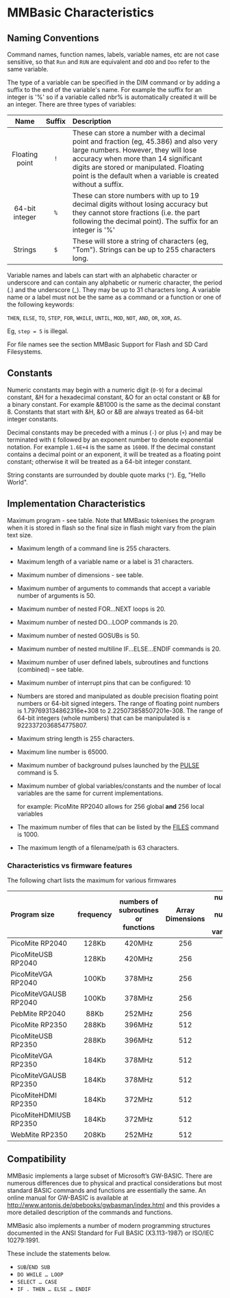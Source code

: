 # MMBasic Characteristics

## Naming Conventions

Command names, function names, labels, variable names, etc are not case sensitive, so that `Run` and `RUN` are equivalent and `dOO` and `Doo` refer to the same variable.

The type of a variable can be specified in the DIM command or by adding a suffix to the end of the variable's name. For example the suffix for an integer is '%' so if a variable called nbr% is automatically created it will be an integer. There are three types of variables:

Name | Suffix |  Description
:-: | :-: |  :-
Floating point | `!` | These can store a number with a decimal point and fraction (eg, 45.386) and also very large numbers. However, they will lose accuracy when more than 14 significant digits are stored or manipulated. Floating point is the default when a variable is created without a suffix.
64-bit integer | `%` | These can store numbers with up to 19 decimal digits without losing accuracy but they cannot store fractions (i.e. the part following the decimal point). The suffix for an integer is '%'
Strings | `$` | These will store a string of characters (eg, "Tom"). Strings can be up to 255 characters long.

Variable names and labels can start with an alphabetic character or underscore and can contain any alphabetic or numeric character, the period (.) and the underscore (_). They may be up to 31 characters long. A variable name or a label must not be the same as a command or a function or one of the following keywords:

`THEN`, `ELSE`, `TO`, `STEP`, `FOR`, `WHILE`, `UNTIL`, `MOD`, `NOT`, `AND`, `OR`, `XOR`, `AS`. 

Eg, `step = 5` is illegal.

For file names see the section MMBasic Support for Flash and SD Card Filesystems.

## Constants

Numeric constants may begin with a numeric digit (`0-9`) for a decimal constant, &H for a hexadecimal
constant, &O for an octal constant or &B for a binary constant. For example &B1000 is the same as the
decimal constant 8. Constants that start with &H, &O or &B are always treated as 64-bit integer constants.

Decimal constants may be preceded with a minus (`-`) or plus (`+`) and may be terminated with `E` followed by an exponent number to denote exponential notation. For example `1.6E+4` is the same as `16000`. If the decimal constant contains a decimal point or an exponent, it will be treated as a floating point constant; otherwise it will be treated as a 64-bit integer constant.

String constants are surrounded by double quote marks (`"`). Eg, "Hello World".

## Implementation Characteristics

Maximum program - see table. Note that MMBasic tokenises the program when it is stored in flash so the final size in flash might vary from the plain text size.

- Maximum length of a command line is 255 characters.
- Maximum length of a variable name or a label is 31 characters.

- Maximum number of dimensions - see table.
- Maximum number of arguments to commands that accept a variable number of arguments is 50.
- Maximum number of nested FOR…NEXT loops is 20.
- Maximum number of nested DO…LOOP commands is 20.
- Maximum number of nested GOSUBs is 50.
- Maximum number of nested multiline IF…ELSE…ENDIF commands is 20.
- Maximum number of user defined labels, subroutines and functions (combined) – see table.
- Maximum number of interrupt pins that can be configured: 10

- Numbers are stored and manipulated as double precision floating point numbers or 64-bit signed integers. The range of floating point numbers is 1.797693134862316e+308 to 2.225073858507201e-308.
The range of 64-bit integers (whole numbers) that can be manipulated is ± 9223372036854775807.

- Maximum string length is 255 characters.
- Maximum line number is 65000.
- Maximum number of background pulses launched by the [PULSE](command/pulse.md) command is 5.
- Maximum number of global variables/constants and the number of local variables are the same for current implementations.

  for example: PicoMite RP2040 allows for 256 global **and** 256 local variables
- The maximum number of files that can be listed by the [FILES](command/files.md) command is 1000.
- The maximum length of a filename/path is 63 characters.

### Characteristics vs firmware features

The following chart lists the maximum for various firmwares

Program size | frequency | numbers of subroutines or functions | Array Dimensions | number of number of variables
 :- | :-: | :-: | :-: | :-: 
PicoMite RP2040 | 128Kb | 420MHz | 256 | 6 | 256 | 256
PicoMiteUSB RP2040 | 128Kb | 420MHz | 256 | 6 | 256 | 256
PicoMiteVGA RP2040 | 100Kb | 378MHz | 256 | 6 | 256 | 256
PicoMiteVGAUSB RP2040 | 100Kb | 378MHz | 256 | 6 | 256 | 256
PebMite RP2040 | 88Kb | 252MHz | 256 | 6 | 240 | 240
PicoMite RP2350 | 288Kb | 396MHz | 512 | 5 | 384 | 384
PicoMiteUSB RP2350 | 288Kb | 396MHz | 512 | 5 | 384 | 384
PicoMiteVGA RP2350 | 184Kb | 378MHz | 512 | 5 | 384 | 384
PicoMiteVGAUSB RP2350 | 184Kb | 378MHz | 512 | 5 | 384 | 384
PicoMiteHDMI RP2350 | 184Kb | 372MHz | 512 | 5 | 384 | 384
PicoMiteHDMIUSB RP2350 | 184Kb | 372MHz | 512 | 5 | 384 | 384
WebMite RP2350 | 208Kb | 252MHz | 512 | 5 | 384 | 384

## Compatibility

MMBasic implements a large subset of Microsoft’s GW-BASIC. There are numerous differences due to
physical and practical considerations but most standard BASIC commands and functions are essentially the
same. An online manual for GW-BASIC is available at http://www.antonis.de/qbebooks/gwbasman/index.html
and this provides a more detailed description of the commands and functions.

MMBasic also implements a number of modern programming structures documented in the ANSI Standard for
Full BASIC (X3.113-1987) or ISO/IEC 10279:1991.

These include the statements below.
- `SUB`/`END SUB`
- `DO WHILE … LOOP`
- `SELECT … CASE `
- `IF . THEN … ELSE … ENDIF`
